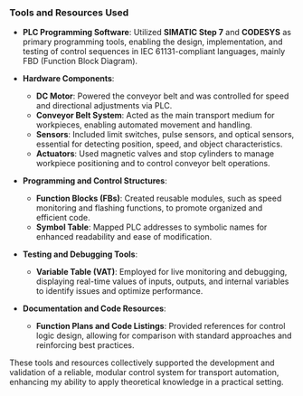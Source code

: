 ### Tools and Resources Used

- **PLC Programming Software**: Utilized **SIMATIC Step 7** and **CODESYS** as primary programming tools, enabling the design, implementation, and testing of control sequences in IEC 61131-compliant languages, mainly FBD (Function Block Diagram).

- **Hardware Components**:
  - **DC Motor**: Powered the conveyor belt and was controlled for speed and directional adjustments via PLC.
  - **Conveyor Belt System**: Acted as the main transport medium for workpieces, enabling automated movement and handling.
  - **Sensors**: Included limit switches, pulse sensors, and optical sensors, essential for detecting position, speed, and object characteristics.
  - **Actuators**: Used magnetic valves and stop cylinders to manage workpiece positioning and to control conveyor belt operations.

- **Programming and Control Structures**:
  - **Function Blocks (FBs)**: Created reusable modules, such as speed monitoring and flashing functions, to promote organized and efficient code.
  - **Symbol Table**: Mapped PLC addresses to symbolic names for enhanced readability and ease of modification.

- **Testing and Debugging Tools**:
  - **Variable Table (VAT)**: Employed for live monitoring and debugging, displaying real-time values of inputs, outputs, and internal variables to identify issues and optimize performance.

- **Documentation and Code Resources**:
  - **Function Plans and Code Listings**: Provided references for control logic design, allowing for comparison with standard approaches and reinforcing best practices.

These tools and resources collectively supported the development and validation of a reliable, modular control system for transport automation, enhancing my ability to apply theoretical knowledge in a practical setting.
